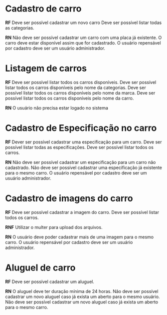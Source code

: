 # Cadastro de carro

**RF**
Deve ser possível cadastrar um novo carro
Deve ser possível listar todas as categorias.

**RN**
Não deve ser possível cadastrar um carro com uma placa já existente.
O carro deve estar disponível assim que for cadastrado.
O usuário repensável por cadastro deve ser um usuário administrador.

# Listagem de carros

**RF**
Deve ser possível listar todos os carros disponíveis.
Deve ser possível listar todos os carros disponíveis pelo nome da categorias.
Deve ser possível listar todos os carros disponíveis pelo nome da marca.
Deve ser possível listar todos os carros disponíveis pelo nome da carro.


**RN**
O usuário não precisa estar logado no sistema

# Cadastro de Especificação no carro

**RF**
Dever ser possível cadastrar uma especificação para um carro.
Deve ser possível listar todas as especificações.
Deve ser possível listar todos os carros.

**RN**
Não deve ser possível cadastrar um especificação para um carro não cadastrado.
Não deve ser possível cadastrar uma especificação já existente para o mesmo carro.
O usuário repensável por cadastro deve ser um usuário administrador.

# Cadastro de imagens do carro

**RF**
Deve ser possível cadastrar a imagem do carro.
Deve ser possível listar todos os carros.

**RNF**
Utilizar o multer para upload dos arquivos.

**RN**
O usuário deve poder cadastrar mais de uma imagem para o mesmo carro.
O usuário repensável por cadastro deve ser um usuário administrador.

# Aluguel de carro

**RF**
Deve ser possível cadastrar um aluguel.

**RN**
O aluguel deve ter duração mínima de 24 horas.
Não deve ser possível cadastrar um novo aluguel caso já exista um aberto para o mesmo usuário.
Não deve ser possível cadastrar um novo aluguel caso já exista um aberto para o mesmo carro.
